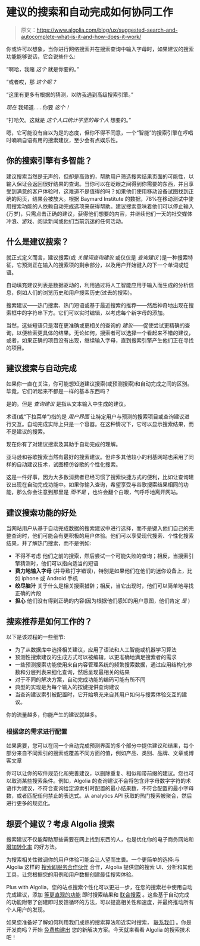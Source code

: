 # 建议的搜索和自动完成如何协同工作

> 原文：<https://www.algolia.com/blog/ux/suggested-search-and-autocomplete-what-is-it-and-how-does-it-work/>

你或许可以想象，当你进行网络搜索并在搜索查询中输入字母时，如果建议的搜索功能能够说话，它会说些什么:

“啊哈，我赌 *这个* 就是你要的。”

“或者哎，那 *这个呢？*

“这里有更多有根据的猜测，以防我遇到高级搜索引擎。”

*现在* 我知道……你要 *这个！*

“打哈欠。这就是 *这个人口统计学里的每个人* 想要的。”

嗯，它可能没有自以为是的态度，但你不得不同意，一个“智能”的搜索引擎在哼唱时喃喃自语有用的搜索建议，至少会有点娱乐性。

## [](#how-smart-is-your-search-engine)你的搜索引擎有多智能？

建议搜索当然是无声的，但却是高效的，帮助用户筛选搜索结果页面的可能性，以输入保证会返回很好结果的查询。当你可以在眨眼之间得到你需要的东西，并且享受到满意的客户体验时，这难道不是值得的吗？如果他们使用移动设备试图找到正确的网页，结果会被放大。根据 Baymard Institute 的数据，78%在移动测试中使用搜索功能的人依赖自动完成选项来获得帮助。建议搜索意味着他们可以停止输入(万岁)，只需点击正确的建议，获得他们想要的内容，并继续他们一天的社交媒体冲浪、游戏、阅读新闻或他们当前沉迷的任何活动。

## [](#what-is-suggested-search)什么是建议搜索？

就正式定义而言，建议搜索(或 *关键词查询建议* 或仅仅是 *查询建议* )是一种搜索特征，它预测正在输入的搜索项的剩余部分，以及用户开始键入的下一个单词或短语。

自动填充建议列表是数据驱动的，利用通过将人工智能应用于输入而生成的分析信息，例如人们的浏览历史和用户搜索历史(过去的搜索)。

搜索建议——热门搜索、热门短语或基于最近搜索的推荐——然后神奇地出现在搜索框中的字符串下方。它们可以实时编辑，以考虑每个新字母的添加。

当然，这些短语只是潜在更准确或更相关的查询的 *建议*——促使尝试更精确的查询，以便检索更具体的结果。无论如何，搜索者可以选择一个看起来不错的建议，或者，如果正确的项目没有出现，继续输入字母，直到搜索引擎产生他们正在寻找的项目。

## [](#suggested-search-vs-autocomplete)建议搜索与自动完成

如果你一直在关注，你可能想知道建议搜索(或预测搜索)和自动完成之间的区别。毕竟，它们听起来不都是一样的基本东西吗？

是的。但是 *查询建议* 是指从文本输入中生成的建议。

术语[](https://www.algolia.com/doc/ui-libraries/autocomplete/introduction/what-is-autocomplete/)(或“下拉菜单”)指的是 *用户界面* 让特定用户与预测的搜索项目或查询建议进行交互。自动完成实际上只是一个容器。在这种情况下，它可以显示搜索结果，而不是建议的搜索。

现在你有了对建议搜索及其助手自动完成的理解。

亚马逊和谷歌搜索当然有最好的搜索建议。但许多其他较小的利基网站也采用了同样的自动建议技术，试图模仿谷歌的个性化搜索。

这是一件好事，因为大多数消费者已经习惯了搜索快捷方式的便利，比如让查询建议出现在自动完成功能中。如果你输入查询，希望享受与谷歌搜索结果相同的功能，那么你会注意到那里是 *而不是* ，也许会翻个白眼，气呼呼地离开网站。

## [](#benefits-of-suggested-search-functionality)建议搜索功能的好处

当网站用户从基于自动完成数据的搜索建议中进行选择，而不是键入他们自己的完整查询时，他们可能会有更积极的用户体验。他们可以享受现代搜索、个性化搜索结果，并了解热门搜索，而不是例如:

*   不得不考虑 他们之前的搜索，然后尝试一个可能失败的查询；相反，当搜索引擎猜测时，他们可以指向适当的短语
*   **费力地输入字母** (并导致打字错误)，特别是如果他们在他们的迷你设备上，比如 iphone 或 Android 手机
*   **绞尽脑汁** 关于什么是相关搜索措辞；相反，当它出现时，他们可以简单地寻找正确的片段
*   **担心** 他们没有得到正确的内容(因为根据他们感知的用户意图，他们肯定 *是* )

## [](#how-do-search-recommendations-work)搜索推荐是如何工作的？

以下是该过程的一些细节:

*   为了从数据库中选择相关建议，应用了语法和人工智能或机器学习算法
*   预测性搜索建议的生成方式可以被编辑，以更准确地满足搜索者的需求
*   一些预测搜索功能使用来自内容管理系统的频繁搜索数据，通过应用结构化参数和分层列表来细化查询，然后呈现最相关的结果
*   对于不同的解决方案，自动完成功能的编码可能有所不同
*   典型的实现是为每个输入的按键提供查询建议
*   当查询建议索引被配置时，它开始填充来自其用户如何与搜索体验交互的建议。

你的流量越多，你能产生的建议就越多。

### [](#configure-to-your-needs)根据您的需求进行配置

如果需要，您可以在同一个自动完成预测界面的多个部分中提供建议和结果，每个部分来自不同索引的搜索或覆盖不同方面的值，例如产品、类别、品牌、文章或博客文章

你可以让你的软件规范化和完善建议，以删除重复、相似和带前缀的建议。您也可以取消某些搜索条件。例如，Algolia 的查询建议不会将包含非字母数字字符的术语作为建议，不符合查询给定源索引时配置的最小结果数，不符合配置的最小字母数，或者匹配任何禁止的表达式。从 analytics API 获取的热门搜索被聚合，然后进行更多的规范化。

## [](#want-a-suggestion-consider-algolia-search)想要个建议？考虑 Algolia 搜索

搜索建议不仅能帮助那些需要在网上找到东西的人，也是优化你的电子商务网站和 [增加转化率](https://www.algolia.com/blog/ux/autocomplete-how-search-suggestions-increase-conversions/) 的好方法。

为搜索相关性微调你的用户体验可能会让人望而生畏。一个更简单的选择:与 Algolia 这样的 [搜索即服务合作伙伴](https://www.algolia.com/products/search-and-discovery/hosted-search-api/) 合作，Algolia 提供您的搜索 UI、分析和其他工具，让您根据您的用例和用户数据创建最佳搜索体验。

Plus with Algolia，您的站点搜索个性化可以更进一步，在您的搜索栏中使用自动完成建议，添加 [等更直观的功能](https://www.algolia.com/products/search-and-discovery/search-autocomplete/) 即时搜索结果和 [联合搜索](https://www.algolia.com/blog/ux/what-is-federated-search/) 。这些基于自动完成的功能附带了创建即时反馈循环的方法，可以提高相关性和速度，并最终推动所有个人用户的发现。

如果您准备好了解如何利用我们成熟的搜索算法和近实时搜索， [联系我们](https://www.algolia.com/contactus/) 。你是开发商吗？开始 [免费构建出](https://www.algolia.com/users/sign_up) 您的新解决方案。今天就来看看 Algolia 的搜索技术吧！